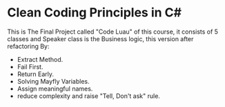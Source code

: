 # Clean Coding Principles in C#

This is The Final Project called "Code Luau" of this course, it consists of 5 classes and Speaker class is the Business logic,
this version after refactoring By:

* Extract Method.
* Fail First.
* Return Early.
* Solving Mayfly Variables.
* Assign meaningful names.
* reduce complexity and raise "Tell, Don't ask" rule. 
